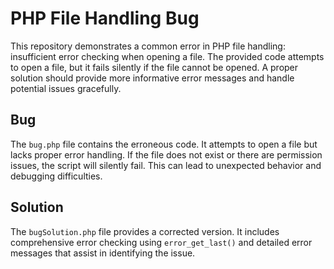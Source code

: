 # PHP File Handling Bug

This repository demonstrates a common error in PHP file handling: insufficient error checking when opening a file.  The provided code attempts to open a file, but it fails silently if the file cannot be opened.  A proper solution should provide more informative error messages and handle potential issues gracefully.

## Bug

The `bug.php` file contains the erroneous code.  It attempts to open a file but lacks proper error handling. If the file does not exist or there are permission issues, the script will silently fail. This can lead to unexpected behavior and debugging difficulties.

## Solution

The `bugSolution.php` file provides a corrected version.  It includes comprehensive error checking using `error_get_last()` and detailed error messages that assist in identifying the issue.